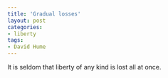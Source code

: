 ```yaml
---
title: 'Gradual losses'
layout: post
categories:
- liberty
tags:
- David Hume
---
```


It is seldom that liberty of any kind is lost all at once.